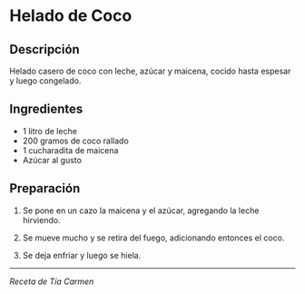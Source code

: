 # Helado de Coco

## Descripción
Helado casero de coco con leche, azúcar y maicena, cocido hasta espesar y luego congelado.

## Ingredientes
- 1 litro de leche
- 200 gramos de coco rallado
- 1 cucharadita de maicena
- Azúcar al gusto

## Preparación

1. Se pone en un cazo la maicena y el azúcar, agregando la leche hirviendo.

2. Se mueve mucho y se retira del fuego, adicionando entonces el coco.

3. Se deja enfriar y luego se hiela.

---
*Receta de Tía Carmen*